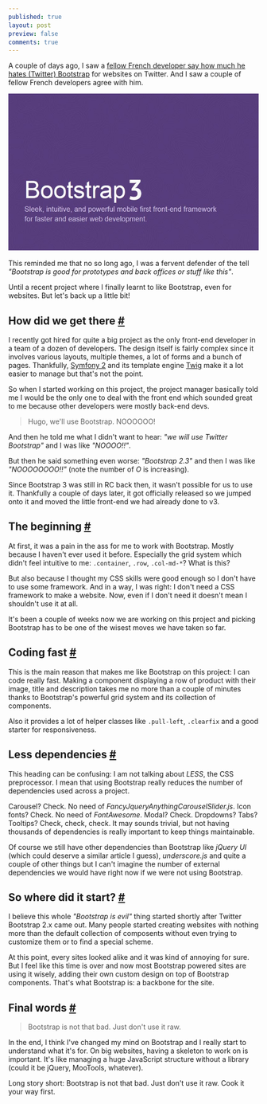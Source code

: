 ```yaml
---
published: true
layout: post
preview: false
comments: true
---
```


<section>
<p>A couple of days ago, I saw a <a href="https://twitter.com/Gandoulfe/status/392640481634422785">fellow French developer say how much he hates (Twitter) Bootstrap</a> for websites on Twitter. And I saw a couple of fellow French developers agree with him.</p>
<img src="/images/how-i-learnt-to-like-bootstrap__bootstrap.jpg" alt="Twitter Bootstrap 3" />
<p>This reminded me that no so long ago, I was a fervent defender of the tell <em>"Bootstrap is good for prototypes and back offices or stuff like this"</em>.</p>
<p>Until a recent project where I finally learnt to like Bootstrap, even for websites. But let's back up a little bit!</p>
<section id="beginning">
<h2>How did we get there <a href="#beginning">#</a></h2>
<p>I recently got hired for quite a big project as the only front-end developer in a team of a dozen of developers. The design itself is fairly complex since it involves various layouts, multiple themes, a lot of forms and a bunch of pages. Thankfully, <a href="http://symfony.com/">Symfony 2</a> and its template engine <a href="http://twig.sensiolabs.org/">Twig</a> make it a lot easier to manage but that's not the point.</p>
<p>So when I started working on this project, the project manager basically told me I would be the only one to deal with the front end which sounded great to me because other developers were mostly back-end devs.</p>
<blockquote class="pull-quote--right">Hugo, we'll use Bootstrap. NOOOOOO!</blockquote>
<p>And then he told me what I didn't want to hear: <em>"we will use Twitter Bootstrap"</em> and I was like <em>"NOOOO!!"</em>.</p>
<p>But then he said something even worse: <em>"Bootstrap 2.3"</em> and then I was like <em>"NOOOOOOOO!!"</em> (note the number of <em>O</em> is increasing).</p>
<p>Since Bootstrap 3 was still in RC back then, it wasn't possible for us to use it. Thankfully a couple of days later, it got officially released so we jumped onto it and moved the little front-end we had already done to v3.</p>
</section>
<section id="beginning">
<h2>The beginning <a href="#">#</a></h2>
<p>At first, it was a pain in the ass for me to work with Bootstrap. Mostly because I haven't ever used it before. Especially the grid system which didn't feel intuitive to me: <code>.container</code>, <code>.row</code>, <code>.col-md-*</code>? What is this?</p>
<p>But also because I thought my CSS skills were good enough so I don't have to use some framework. And in a way, I was right: I don't need a CSS framework to make a website. Now, even if I don't need it doesn't mean I shouldn't use it at all. </p>
<p>It's been a couple of weeks now we are working on this project and picking Bootstrap has to be one of the wisest moves we have taken so far.</p>
</section>
<section id="coding-fast">
<h2>Coding fast <a href="#coding-fast">#</a></h2>
<p>This is the main reason that makes me like Bootstrap on this project: I can code really fast. Making a component displaying a row of product with their image, title and description takes me no more than a couple of minutes thanks to Bootstrap's powerful grid system and its collection of components.</p>
<p>Also it provides a lot of helper classes like <code>.pull-left</code>, <code>.clearfix</code> and a good starter for responsiveness.</p>
</section>
<section id="less-dependencies">
<h2>Less dependencies <a href="#less-dependencies">#</a></h2>
<p>This heading can be confusing: I am not talking about <em>LESS</em>, the CSS preprocessor. I mean that using Bootstrap really reduces the number of dependencies used across a project.</p>
<p>Carousel? Check. No need of <em>FancyJqueryAnythingCarouselSlider.js</em>. Icon fonts? Check. No need of <em>FontAwesome</em>. Modal? Check. Dropdowns? Tabs? Tooltips? Check, check, check. It may sounds trivial, but not having thousands of dependencies is really important to keep things maintainable.</p>
<p>Of course we still have other dependencies than Bootstrap like <em>jQuery UI</em> (which could deserve a similar article I guess), <em>underscore.js</em> and quite a couple of other things but I can't imagine the number of external dependencies we would have right now if we were not using Bootstrap.</p>
</section>
<section id="start">
<h2>So where did it start? <a href="#start">#</a></h2>
<p>I believe this whole <em>"Bootstrap is evil"</em> thing started shortly after Twitter Bootstrap 2.x came out. Many people started creating websites with nothing more than the default collection of composents without even trying to customize them or to find a special scheme.</p>
<p>At this point, every sites looked alike and it was kind of annoying for sure. But I feel like this time is over and now most Bootstrap powered sites are using it wisely, adding their own custom design on top of Bootstrap components. That's what Bootstrap is: a backbone for the site.</p>
</section>
<section id="final-words">
<h2>Final words <a href="#final-words">#</a></h2>
<blockquote class="pull-quote--right">Bootstrap is not that bad. Just don't use it raw.</blockquote>
<p>In the end, I think I've changed my mind on Bootstrap and I really start to understand what it's for. On big websites, having a skeleton to work on is important. It's like managing a huge JavaScript structure without a library (could it be jQuery, MooTools, whatever).</p>
<p>Long story short: Bootstrap is not that bad. Just don't use it raw. Cook it your way first.</p>
</section>
